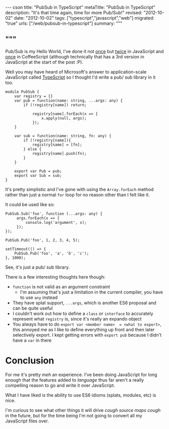 --- cson
title: "PubSub in TypeScript"
metaTitle: "PubSub in TypeScript"
description: "It's that time again, time for more Pub/Sub!"
revised: "2012-10-02"
date: "2012-10-02"
tags: ["typescript","javascript","web"]
migrated: "true"
urls: ["/web/pubsub-in-typescript"]
summary: """

"""
---
Pub/Sub is my Hello World, I've done it not [once](http://www.aaron-powell.com/client-event-pool) but [twice](http://www.aaron-powell.com/javascript-eventmanager) in JavaScript and [once](http://www.aaron-powell.com/javascript/postman) in CoffeeScript (although technically that has a 3rd version in JavaScript at the start of the post :P).

Well you may have heard of Microsoft's answer to application-scale JavaScript called [TypeScript](http://www.typescriptlang.org/) so I thought I'd write a pub/ sub library in it too.

    module PubSub {
        var registry = {}
        var pub = function(name: string, ...args: any) {
            if (!registry[name]) return;
                                
                registry[name].forEach(x => {
                    x.apply(null, args);
                });
        }
                
        var sub = function(name: string, fn: any) {
            if (!registry[name]){
                registry[name] = [fn];
            } else {
                registry[name].push(fn);
            }
        }
                
        export var Pub = pub;
        export var Sub = sub;
    }

It's pretty simplistic and I've gone with using the `Array.forEach` method rather than just a normal `for` loop for no reason other than I felt like it.

It could be used like so:

    PubSub.Sub('foo', function (...args: any) {
         args.forEach(x => {
             console.log('argument', x);
         });
    });
    
    PubSub.Pub('foo', 1, 2, 3, 4, 5);
    
    setTimeout(() => {
        PubSub.Pub('foo', 'a', 'b', 'c');
    }, 1000);

See, it's just a pub/ sub library.

There is a few interesting thoughts here though:

-	`function` is not valid as an argument constraint
    - I'm assuming that's just a limitation in the current compiler, you have to use `any` instead
-	They have splat support, `...args`, which is another ES6 proposal and can be quite useful
-	I couldn't work out how to define a `class` or `interface` to accurately represent what `registry` is, since it's really an expando object
-	You always have to do `export var <member name>  = <what to export>`, this annoyed me as I like to define everything up front and then later selectively export. I kept getting errors with `export pub` because I didn't have a `var` in there

# Conclusion

For me it's pretty _meh_ an experience. I've been doing JavaScript for long enough that the features added to _language_ thus far aren't a really compelling reason to go and write it over JavaScript. 

What I have liked is the ability to use ES6 idioms (splats, modules, etc) is nice. 

I'm curious to see what other things it will drive *cough source maps cough* in the future, but for the time being I'm not going to convert all my JavaScript files over.